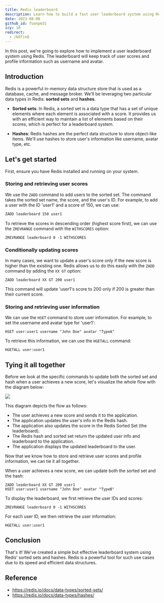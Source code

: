 ```yaml
---
title: Redis leaderboard
description: Learn how to build a fast user leaderboard system using Redis sorted sets and hashes to track scores and store user profiles like usernames and avatars.
date: 2023-08-08
github_id: Tuanpm31
icy: 10
redirect:
  - /kDTinQ
---
```


In this post, we're going to explore how to implement a user leaderboard system using Redis. The leaderboard will keep track of user scores and profile information such as username and avatar.

## Introduction

Redis is a powerful in-memory data structure store that is used as a database, cache, and message broker. We'll be leveraging two particular data types in Redis: **sorted sets** and **hashes**.

- **Sorted sets**: In Redis, a sorted set is a data type that has a set of unique elements where each element is associated with a score. It provides us with an efficient way to maintain a list of elements based on their scores, which is perfect for a leaderboard system.

- **Hashes**: Redis hashes are the perfect data structure to store object-like items. We'll use hashes to store user's information like username, avatar type, etc.

## Let's get started

First, ensure you have Redis installed and running on your system.

### Storing and retrieving user scores

We use the `ZADD` command to add users to the sorted set. The command takes the sorted set name, the score, and the user's ID. For example, to add a user with the ID 'user1' and a score of 150, we can use:

```bash
ZADD leaderboard 150 user1
```

To retrieve the scores in descending order (highest score first), we can use the `ZREVRANGE` command with the `WITHSCORES` option:

```
ZREVRANGE leaderboard 0 -1 WITHSCORES
```

### Conditionally updating scores

In many cases, we want to update a user's score only if the new score is higher than the existing one. Redis allows us to do this easily with the `ZADD` command by adding the `XX GT` option:

```
ZADD leaderboard XX GT 200 user1
```

This command will update 'user1's score to 200 only if 200 is greater than their current score.

### Storing and retrieving user information

We can use the `HSET` command to store user information. For example, to set the username and avatar type for 'user1':

```
HSET user:user1 username "John Doe" avatar "TypeA"
```

To retrieve this information, we can use the `HGETALL` command:

```
HGETALL user:user1
```

## Tying it all together

Before we look at the specific commands to update both the sorted set and hash when a user achieves a new score, let's visualize the whole flow with the diagram below:

![](assets/redis-leaderboard_flow_diagram.webp)

This diagram depicts the flow as follows:

- The user achieves a new score and sends it to the application.
- The application updates the user's info in the Redis hash.
- The application also updates the score in the Redis Sorted Set (the leaderboard).
- The Redis hash and sorted set return the updated user info and leaderboard to the application.
- The application displays the updated leaderboard to the user.

Now that we know how to store and retrieve user scores and profile information, we can tie it all together.

When a user achieves a new score, we can update both the sorted set and the hash:

```
ZADD leaderboard XX GT 200 user1
HSET user:user1 username "John Doe" avatar "TypeB"
```

To display the leaderboard, we first retrieve the user IDs and scores:

```
ZREVRANGE leaderboard 0 -1 WITHSCORES
```

For each user ID, we then retrieve the user information:

```
HGETALL user:user1
```

## Conclusion

That's it! We've created a simple but effective leaderboard system using Redis' sorted sets and hashes. Redis is a powerful tool for such use cases due to its speed and efficient data structures.

## Reference

- https://redis.io/docs/data-types/sorted-sets/
- https://redis.io/docs/data-types/hashes/
